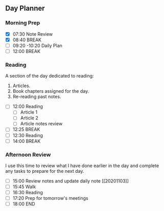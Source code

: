 ## Day Planner
### Morning Prep
- [x] 07:30 Note Review
- [x] 08:40 BREAK
- [ ] 09:20 -10:20 Daily Plan
- [ ] 12:00 BREAK
### Reading
A section of the day dedicated to reading:
1. Articles.
2. Book chapters assigned for the day.
3. Re-reading past notes.
- [ ] 12:00 Reading
	- [ ] Article 1
	- [ ] Article 2
	- [ ] Article notes review
- [ ] 12:25 BREAK
- [ ] 12:30 Reading
- [ ] 14:00 BREAK
### Afternoon Review
I use this time to review what I have done earlier in the day and complete any tasks to prepare for the next day.
- [ ] 15:00 Review notes and update daily note [[20201103]]
- [ ] 15:45 Walk
- [ ] 16:30 Reading
- [ ] 17:20 Prep for tomorrow's meetings
- [ ] 18:00 END